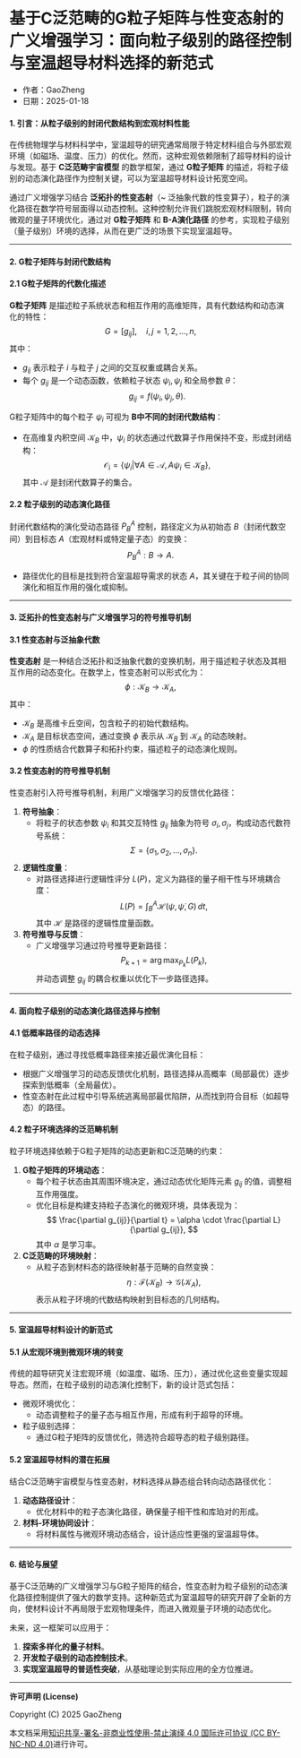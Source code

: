 # **基于C泛范畴的G粒子矩阵与性变态射的广义增强学习：面向粒子级别的路径控制与室温超导材料选择的新范式**

- 作者：GaoZheng
- 日期：2025-01-18

#### **1. 引言：从粒子级别的封闭代数结构到宏观材料性能**

在传统物理学与材料科学中，室温超导的研究通常局限于特定材料组合与外部宏观环境（如磁场、温度、压力）的优化。然而，这种宏观依赖限制了超导材料的设计与发现。基于 **C泛范畴宇宙模型** 的数学框架，通过 **G粒子矩阵** 的描述，将粒子级别的动态演化路径作为控制关键，可以为室温超导材料设计拓宽空间。

通过广义增强学习结合 **泛拓扑的性变态射**（~ 泛抽象代数的性变算子），粒子的演化路径在数学符号层面得以动态控制。这种控制允许我们跳脱宏观材料限制，转向微观的量子环境优化，通过对 **G粒子矩阵** 和 **B-A演化路径** 的参考，实现粒子级别（量子级别）环境的选择，从而在更广泛的场景下实现室温超导。

---

#### **2. G粒子矩阵与封闭代数结构**

#### **2.1 G粒子矩阵的代数化描述**
**G粒子矩阵** 是描述粒子系统状态和相互作用的高维矩阵，具有代数结构和动态演化的特性：
$$
G = [g_{ij}], \quad i, j = 1, 2, \ldots, n,
$$
其中：
- $g_{ij}$ 表示粒子 $i$ 与粒子 $j$ 之间的交互权重或耦合关系。
- 每个 $g_{ij}$ 是一个动态函数，依赖粒子状态 $\psi_i, \psi_j$ 和全局参数 $\theta$：
  $$
  g_{ij} = f(\psi_i, \psi_j, \theta).
  $$

G粒子矩阵中的每个粒子 $\psi_i$ 可视为 **B中不同的封闭代数结构**：
- 在高维复内积空间 $\mathcal{K}_B$ 中，$\psi_i$ 的状态通过代数算子作用保持不变，形成封闭结构：
  $$
  \mathcal{O}_i = \{\psi_i | \forall A \in \mathcal{A}, A \psi_i \in \mathcal{K}_B\},
  $$
  其中 $\mathcal{A}$ 是封闭代数算子的集合。

#### **2.2 粒子级别的动态演化路径**
封闭代数结构的演化受动态路径 $P_B^A$ 控制，路径定义为从初始态 $B$（封闭代数空间）到目标态 $A$（宏观材料或特定量子态）的变换：
$$
P_B^A : B \to A.
$$
- 路径优化的目标是找到符合室温超导需求的状态 $A$，其关键在于粒子间的协同演化和相互作用的强化或抑制。

---

#### **3. 泛拓扑的性变态射与广义增强学习的符号推导机制**

#### **3.1 性变态射与泛抽象代数**
**性变态射** 是一种结合泛拓扑和泛抽象代数的变换机制，用于描述粒子状态及其相互作用的动态变化。在数学上，性变态射可以形式化为：
$$
\phi: \mathcal{K}_B \to \mathcal{K}_A,
$$
其中：
- $\mathcal{K}_B$ 是高维卡丘空间，包含粒子的初始代数结构。
- $\mathcal{K}_A$ 是目标状态空间，通过变换 $\phi$ 表示从 $\mathcal{K}_B$ 到 $\mathcal{K}_A$ 的动态映射。
- $\phi$ 的性质结合代数算子和拓扑约束，描述粒子的动态演化规则。

#### **3.2 性变态射的符号推导机制**
性变态射引入符号推导机制，利用广义增强学习的反馈优化路径：
1. **符号抽象**：
   - 将粒子的状态参数 $\psi_i$ 和其交互特性 $g_{ij}$ 抽象为符号 $\sigma_i, \sigma_j$，构成动态代数符号系统：
     $$
     \Sigma = \{\sigma_1, \sigma_2, \ldots, \sigma_n\}.
     $$
2. **逻辑性度量**：
   - 对路径选择进行逻辑性评分 $L(P)$，定义为路径的量子相干性与环境耦合度：
     $$
     L(P) = \int_B^A \mathcal{H}(\psi, \dot{\psi}, G) \, dt,
     $$
     其中 $\mathcal{H}$ 是路径的逻辑性度量函数。
3. **符号推导与反馈**：
   - 广义增强学习通过符号推导更新路径：
     $$
     P_{k+1} = \arg\max_{P_k} L(P_k),
     $$
     并动态调整 $g_{ij}$ 的耦合权重以优化下一步路径选择。

---

#### **4. 面向粒子级别的动态演化路径选择与控制**

#### **4.1 低概率路径的动态选择**
在粒子级别，通过寻找低概率路径来接近最优演化目标：
- 根据广义增强学习的动态反馈优化机制，路径选择从高概率（局部最优）逐步探索到低概率（全局最优）。
- 性变态射在此过程中引导系统逃离局部最优陷阱，从而找到符合目标（如超导态）的路径。

#### **4.2 粒子环境选择的泛范畴机制**
粒子环境选择依赖于G粒子矩阵的动态更新和C泛范畴的约束：
1. **G粒子矩阵的环境动态**：
   - 每个粒子状态由其周围环境决定，通过动态优化矩阵元素 $g_{ij}$ 的值，调整相互作用强度。
   - 优化目标是构建支持粒子态演化的微观环境，具体表现为：
     $$
     \frac{\partial g_{ij}}{\partial t} = \alpha \cdot \frac{\partial L}{\partial g_{ij}},
     $$
     其中 $\alpha$ 是学习率。
2. **C泛范畴的环境映射**：
   - 从粒子态到材料态的路径映射基于范畴的自然变换：
     $$
     \eta: \mathcal{F}(\mathcal{K}_B) \to \mathcal{G}(\mathcal{K}_A),
     $$
     表示从粒子环境的代数结构映射到目标态的几何结构。

---

#### **5. 室温超导材料设计的新范式**

#### **5.1 从宏观环境到微观环境的转变**
传统的超导研究关注宏观环境（如温度、磁场、压力），通过优化这些变量实现超导态。然而，在粒子级别的动态演化控制下，新的设计范式包括：
- 微观环境优化：
  - 动态调整粒子的量子态与相互作用，形成有利于超导的环境。
- 粒子级别选择：
  - 通过G粒子矩阵的反馈优化，筛选符合超导态的粒子级别路径。

#### **5.2 室温超导材料的潜在拓展**
结合C泛范畴宇宙模型与性变态射，材料选择从静态组合转向动态路径优化：
1. **动态路径设计**：
   - 优化材料中的粒子态演化路径，确保量子相干性和库珀对的形成。
2. **材料-环境协同设计**：
   - 将材料属性与微观环境动态结合，设计适应性更强的室温超导体。

---

#### **6. 结论与展望**

基于C泛范畴的广义增强学习与G粒子矩阵的结合，性变态射为粒子级别的动态演化路径控制提供了强大的数学支持。这种新范式为室温超导的研究开辟了全新的方向，使材料设计不再局限于宏观物理条件，而进入微观量子环境的动态优化。

未来，这一框架可以应用于：
1. **探索多样化的量子材料**。
2. **开发粒子级别的动态控制技术**。
3. **实现室温超导的普适性突破**，从基础理论到实际应用的全方位推进。

---

**许可声明 (License)**

Copyright (C) 2025 GaoZheng 

本文档采用[知识共享-署名-非商业性使用-禁止演绎 4.0 国际许可协议 (CC BY-NC-ND 4.0)](https://creativecommons.org/licenses/by-nc-nd/4.0/deed.zh-Hans)进行许可。
